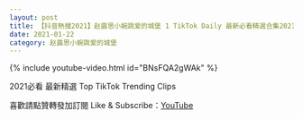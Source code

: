 ```yaml
---
layout: post
title: 【抖音熱搜2021】赵露思小婉跳爱的城堡 1 TikTok Daily 最新必看精選合集2021 01 22
date: 2021-01-22
category: 赵露思小婉跳爱的城堡
---
```


{% include youtube-video.html id="BNsFQA2gWAk" %}

2021必看 最新精選 Top TikTok Trending Clips

喜歡請點贊轉發加訂閱 Like & Subscribe：[YouTube](https://www.youtube.com/channel/UCAoR7VcanIPd04uEq_GIylA/videos)

